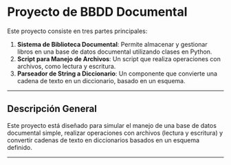 # Proyecto de BBDD Documental

Este proyecto consiste en tres partes principales:

1. **Sistema de Biblioteca Documental**: Permite almacenar y gestionar libros en una base de datos documental utilizando clases en Python.
2. **Script para Manejo de Archivos**: Un script que realiza operaciones con archivos, como lectura y escritura.
3. **Parseador de String a Diccionario**: Un componente que convierte una cadena de texto en un diccionario, basado en un esquema.



---

## Descripción General

Este proyecto está diseñado para simular el manejo de una base de datos documental simple, realizar operaciones con archivos (lectura y escritura) y convertir cadenas de texto en diccionarios basados en un esquema definido.

---

